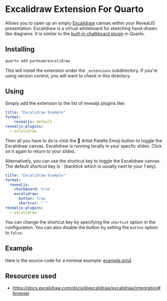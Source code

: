# Excalidraw Extension For Quarto

Allows you to open up an empty [Excalidraw](https://github.com/excalidraw/excalidraw) canvas within your RevealJS presentation. Excalidraw is a virtual whiteboard for sketching hand-drawn like diagrams. It is similar to the [built-in chalkboard plugin](https://quarto.org/docs/presentations/revealjs/presenting.html#chalkboard) in Quarto.

## Installing

```bash
quarto add parmsam/excalidraw
```

This will install the extension under the `_extensions` subdirectory.
If you're using version control, you will want to check in this directory.

## Using

Simply add the extension to the list of revealjs plugins like:

```yaml
title: "Excalidraw Example"
format:
    revealjs: default
revealjs-plugins:
  - excalidraw
```

Then all you have to do is click the 🎨 Artist Palette Emoji button to toggle the Excalidraw canvas. Excalidraw is running locally in your specfic slides. Click on it again to return to your slides.

Alternatively, you can use the shortcut key to toggle the Excalidraw canvas. The default shortcut key is \` (backtick which is usually next to your 1 key). 

```yaml
title: "Excalidraw Example"
format:
  revealjs:
    chalkboard: true
    excalidraw: 
      button: true
      shortcut: "`"
revealjs-plugins:
  - excalidraw
```

You can change the shortcut key by specifying the `shortcut` option in the configuration. You can also disable the button by setting the `button` option to `false`.

## Example

Here is the source code for a minimal example: [example.qmd](example.qmd).

## Resources used 

- https://docs.excalidraw.com/docs/@excalidraw/excalidraw/integration#browser